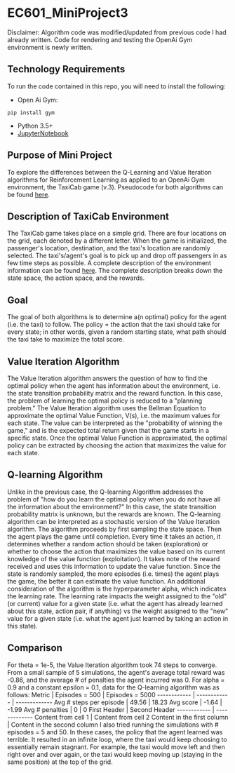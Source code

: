 # EC601_MiniProject3
Disclaimer: Algorithm code was modified/updated from previous code I had already written. Code for rendering and testing the OpenAi Gym environment is newly written.

## Technology Requirements
To run the code contained in this repo, you will need to install the following:
- Open Ai Gym:
```
pip install gym
```
- Python 3.5+
- [JupyterNotebook](https://www.anaconda.com/distribution/)

## Purpose of Mini Project
To explore the differences between the Q-Learning and Value Iteration algorithms for Reinforcement Learning as applied to an OpenAi Gym environment, the TaxiCab game (v.3). Pseudocode for both algorithms can be found [here](https://towardsdatascience.com/introduction-to-various-reinforcement-learning-algorithms-i-q-learning-sarsa-dqn-ddpg-72a5e0cb6287).

## Description of TaxiCab Environment
The TaxiCab game takes place on a simple grid. There are four locations on the grid, each denoted by a different letter. When the game is initialized, the passenger's location, destination, and the taxi's location are randomly selected. The taxi's/agent's goal is to pick up and drop off passengers in as few time steps as possible. A complete description of the environment information can be found [here](https://github.com/openai/gym/blob/master/gym/envs/toy_text/taxi.py). The complete description breaks down the state space, the action space, and the rewards.

## Goal
The goal of both algorithms is to determine a(n optimal) policy for the agent (i.e. the taxi) to follow. The policy = the action that the taxi should take for every state; in other words, given a random starting state, what path should the taxi take to maximize the total score.

## Value Iteration Algorithm
The Value Iteration algorithm answers the question of how to find the optimal policy when the agent has information about the environment, i.e. the state transition probability matrix and the reward function. In this case, the problem of learning the optimal policy is reduced to a "planning problem." The Value Iteration algorithm uses the Bellman Equation to approximate the optimal Value Function, V(s), i.e. the maximum values for each state. The value can be interpreted as the "probability of winning the game," and is the expected total return given that the game starts in a specific state. Once the optimal Value Function is approximated, the optimal policy can be extracted by choosing the action that maximizes the value for each state.

## Q-learning Algorithm
Unlike in the previous case, the Q-learning Algorithm addresses the problem of "how do you learn the optimal policy when you do not have all the information about the environment?" In this case, the state transition probability matrix is unknown, but the rewards are known. The Q-learning algorithm can be interpreted as a stochastic version of the Value Iteration algorithm. The algorithm proceeds by first sampling the state space. Then the agent plays the game until completion. 
Every time it takes an action, it determines whether a random action should be taken (exploration) or whether to choose the action that maximizes the value based on its current knowledge of the value function (exploitation). It takes note of the reward received and uses this information to update the value function. Since the state is randomly sampled, the more episodes (i.e. times) the agent plays the game, the better it can estimate the value function.
An additional consideration of the algorithm is the hyperparameter alpha, which indicates the learning rate. The learning rate impacts the weight assigned to the "old" (or current) value for a given state (i.e. what the agent has already learned about this state, action pair, if anything) vs the weight assigned to the "new" value for a given state (i.e. what the agent just learned by taking an action in this state).

## Comparison
For theta = 1e-5, the Value Iteration algorithm took 74 steps to converge. From a small sample of 5 simulations, the agent's average total reward was -0.86, and the average # of penalties the agent incurred was 0.
For alpha = 0.9 and a constant epsilon = 0.1, data for the Q-learning algorithm was as follows:
Metric | Episodes = 500 | Episodes = 5000 
------------ | ------------ | ------------- 
Avg # steps per episode | 49.56 | 18.23
Avg score | -1.64 | -1.99 
Avg # penalties | 0 | 0 
First Header | Second Header
------------ | -------------
Content from cell 1 | Content from cell 2
Content in the first column | Content in the second column
I also tried running the simulations with # episodes = 5 and 50. In these cases, the policy that the agent learned was terrible. It resulted in an infinite loop, where the taxi would keep choosing to essentially remain stagnant. For example, the taxi would move left and then right over and over again, or the taxi would keep moving up (staying in the same position) at the top of the grid.
